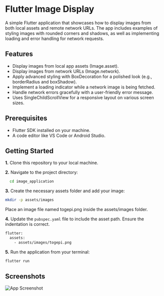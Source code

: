 
# Flutter Image Display 

A simple Flutter application that showcases how to display images from both local assets and remote network URLs. The app includes examples of styling images with rounded corners and shadows, as well as implementing loading and error handling for network requests.


## Features

- Display images from local app assets (Image.asset).
- Display images from network URLs (Image.network).
- Apply advanced styling with BoxDecoration for a polished look (e.g., borderRadius and boxShadow).
- Implement a loading indicator while a network image is being fetched.
- Handle network errors gracefully with a user-friendly error message.
- Uses SingleChildScrollView for a responsive layout on various screen sizes.
## Prerequisites

- Flutter SDK installed on your machine.
- A code editor like VS Code or Android Studio.
## Getting Started

**1.** Clone this repository to your local machine.

**2.** Navigate to the project directory:

```bash
  cd image_application
```

**3.** Create the necessary assets folder and add your image:
```bash
mkdir -p assets/images
```

Place an image file named togepi.png inside the assets/images folder.

**4.** Update the ```pubspec.yaml``` file to include the asset path. Ensure the indentation is correct.

```bash
flutter:
  assets:
    - assets/images/togepi.png
```

**5.** Run the application from your terminal:

```bash
flutter run
```

## Screenshots

![App Screenshot]("Uploading "flutter_01.png")

